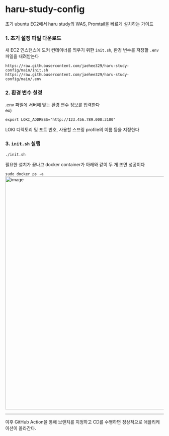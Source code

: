 # haru-study-config
초기 ubuntu EC2에서 haru study의 WAS, Promtail을 빠르게 설치하는 가이드

### 1. 초기 설정 파일 다운로드
새 EC2 인스턴스에 도커 컨테이너를 띄우기 위한 `init.sh`, 환경 변수를 저장할 `.env` 파일을 내려받는다
```
https://raw.githubusercontent.com/jaehee329/haru-study-config/main/init.sh
https://raw.githubusercontent.com/jaehee329/haru-study-config/main/.env
```

### 2. 환경 변수 설정
.env 파일에 서버에 맞는 환경 변수 정보를 입력한다  
ex)
```
export LOKI_ADDRESS="http://123.456.789.000:3100"
```
LOKI 디렉토리 및 포트 번호, 사용할 스프링 profile의 이름 등을 지정한다

### 3. `init.sh` 실행
```
./init.sh
```

필요한 설치가 끝나고 docker container가 아래와 같이 두 개 뜨면 성공이다  

`sudo docker ps -a`  
<img width="741" alt="image" src="https://github.com/jaehee329/haru-study-config/assets/77962265/1793ee47-3721-4818-aaea-7e4a3f822cd8">


---
이후 GitHub Action을 통해 브랜치를 지정하고 CD를 수행하면 정상적으로 애플리케이션이 올라간다.


